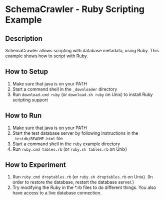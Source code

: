 # SchemaCrawler - Ruby Scripting Example

## Description
SchemaCrawler allows scripting with database metadata, using Ruby. This
example shows how to script with Ruby.

## How to Setup
1. Make sure that java is on your PATH
2. Start a command shell in the `_downloader` directory 
3. Run `download.cmd ruby` (or `download.sh ruby` on Unix) to
   install Ruby scripting support

## How to Run
1. Make sure that java is on your PATH
2. Start the test database server by following instructions in the `_testdb/README.html` file
3. Start a command shell in the `ruby` example directory
4. Run `ruby.cmd tables.rb` (or `ruby.sh tables.rb` on Unix) 

## How to Experiment
1. Run `ruby.cmd droptables.rb` (or `ruby.sh droptables.rb` on Unix). 
   (In order to restore the database, restart the database server.) 
2. Try modifying the Ruby in the *.rb files to do different things. 
   You also have access to a live database connection. 
